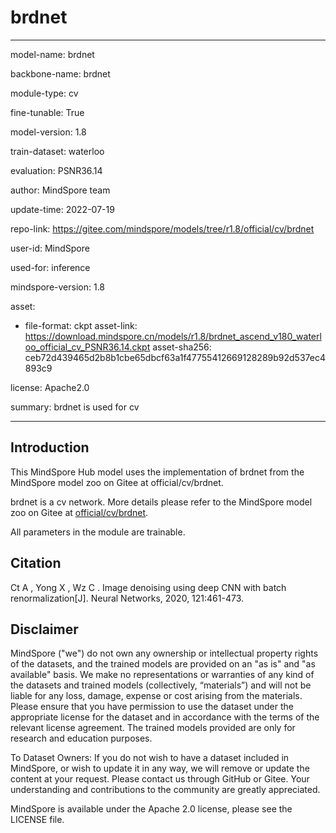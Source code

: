 # brdnet

---

model-name: brdnet

backbone-name: brdnet

module-type: cv

fine-tunable: True

model-version: 1.8

train-dataset: waterloo

evaluation: PSNR36.14

author: MindSpore team

update-time: 2022-07-19

repo-link: <https://gitee.com/mindspore/models/tree/r1.8/official/cv/brdnet>

user-id: MindSpore

used-for: inference

mindspore-version: 1.8

asset:

-
    file-format: ckpt
    asset-link: <https://download.mindspore.cn/models/r1.8/brdnet_ascend_v180_waterloo_official_cv_PSNR36.14.ckpt>
    asset-sha256: ceb72d439465d2b8b1cbe65dbcf63a1f47755412669128289b92d537ec4893c9

license: Apache2.0

summary: brdnet is used for cv

---

## Introduction

This MindSpore Hub model uses the implementation of brdnet from the MindSpore model zoo on Gitee at official/cv/brdnet.

brdnet is a cv network. More details please refer to the MindSpore model zoo on Gitee at [official/cv/brdnet](https://gitee.com/mindspore/models/blob/r1.8/official/cv/brdnet/README_CN.md).

All parameters in the module are trainable.

## Citation

Ct A ,  Yong X ,  Wz C . Image denoising using deep CNN with batch renormalization[J]. Neural Networks, 2020, 121:461-473.

## Disclaimer

MindSpore ("we") do not own any ownership or intellectual property rights of the datasets, and the trained models are provided on an "as is" and "as available" basis. We make no representations or warranties of any kind of the datasets and trained models (collectively, “materials”) and will not be liable for any loss, damage, expense or cost arising from the materials. Please ensure that you have permission to use the dataset under the appropriate license for the dataset and in accordance with the terms of the relevant license agreement. The trained models provided are only for research and education purposes.

To Dataset Owners: If you do not wish to have a dataset included in MindSpore, or wish to update it in any way, we will remove or update the content at your request. Please contact us through GitHub or Gitee. Your understanding and contributions to the community are greatly appreciated.

MindSpore is available under the Apache 2.0 license, please see the LICENSE file.
